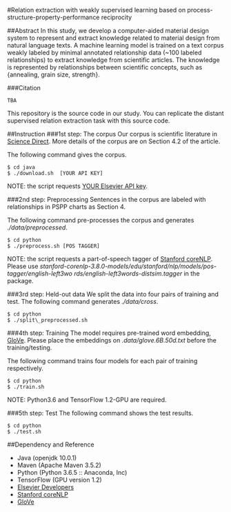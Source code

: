 #Relation extraction with weakly supervised learning based on process-structure-property-performance reciprocity

##Abstract
In this study, we develop a computer-aided material design system to represent and extract knowledge related to material design from natural language texts. A machine learning model is trained on a text corpus weakly labeled by minimal annotated relationship data (~100 labeled relationships) to extract knowledge from scientific articles. The knowledge is represented by relationships between scientific concepts, such as {annealing, grain size, strength}. 

###Citation
~~~~
TBA
~~~~

This repository is the source code in our study. You can replicate the distant supervised relation extraction task with this source code. 

##Instruction
###1st step: The corpus
Our corpus is scientific literature in [Science Direct](https://www.sciencedirect.com).  More details of the corpus are on Section 4.2 of the article. 

The following command gives the corpus. 
~~~~
$ cd java
$ ./download.sh  [YOUR API KEY]
~~~~
NOTE: the script requests [YOUR Elsevier API key](https://dev.elsevier.com).

###2nd step: Preprocessing
Sentences in the corpus are labeled with relationships in PSPP charts as Section 4.

The following command pre-processes the corpus and generates *./data/preprocessed*. 
~~~~
$ cd python
$ ./preprocess.sh [POS TAGGER]
~~~~
NOTE: the script requests a part-of-speech tagger of [Stanford coreNLP](https://stanfordnlp.github.io/CoreNLP). Please use *stanford-corenlp-3.8.0-models/edu/stanford/nlp/models/pos-tagger/english-left3wo
rds/english-left3words-distsim.tagger* in the package. 

###3rd step: Held-out data
We split the data into four pairs of training and test. The following command generates *./data/cross*.
~~~~
$ cd python
$ ./split\_preprocessed.sh
~~~~

###4th step: Training
The model requires pre-trained word embedding, [GloVe](https://nlp.stanford.edu/projects/glove). Please place the embeddings on *.data/glove.6B.50d.txt* before the training/testing. 

The following command trains four models for each pair of training respectively.
~~~~
$ cd python
$ ./train.sh
~~~~
NOTE: Python3.6 and TensorFlow 1.2-GPU are required. 

###5th step: Test
The following command shows the test results.
~~~~
$ cd python
$ ./test.sh
~~~~

##Dependency and Reference
 * Java (openjdk 10.0.1)
 * Maven (Apache Maven 3.5.2)
 * Python (Python 3.6.5 :: Anaconda, Inc)
 * TensorFlow (GPU version 1.2)
 * [Elsevier Developers](https://dev.elsevier.com) 
 * [Stanford coreNLP](https://stanfordnlp.github.io/CoreNLP) 
 * [GloVe](https://nlp.stanford.edu/projects/glove) 






